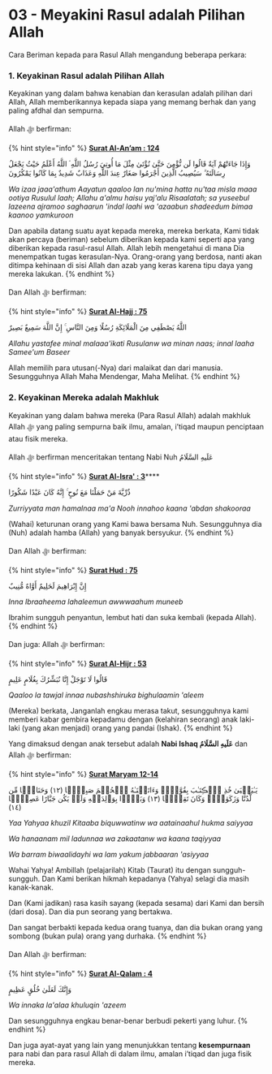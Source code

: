 # 03 - Meyakini Rasul adalah Pilihan Allah

Cara Beriman kepada para Rasul Allah mengandung beberapa perkara:

### 1. Keyakinan Rasul adalah Pilihan Allah

Keyakinan yang dalam bahwa kenabian dan kerasulan adalah pilihan dari Allah, Allah memberikannya kepada siapa yang memang berhak dan yang paling afdhal dan sempurna.

Allah ﷻ berfirman:

{% hint style="info" %}
****[**Surat Al-An’am : 124**](https://appngaji.com/al-anam/ayat-124/)****

وَإِذَا جَاءَتْهُمْ آيَةٌ قَالُوا لَن نُّؤْمِنَ حَتَّىٰ نُؤْتَىٰ مِثْلَ مَا أُوتِيَ رُسُلُ اللَّهِ ۘ اللَّهُ أَعْلَمُ حَيْثُ يَجْعَلُ رِسَالَتَهُ ۗ سَيُصِيبُ الَّذِينَ أَجْرَمُوا صَغَارٌ عِندَ اللَّهِ وَعَذَابٌ شَدِيدٌ بِمَا كَانُوا يَمْكُرُونَ

_Wa izaa jaaa'athum Aayatun qaaloo lan nu'mina hatta nu'taa misla maaa ootiya Rusulul laah; Allahu a'almu haisu yaj'alu Risaalatah; sa yuseebul lazeena ajramoo saghaarun 'indal laahi wa 'azaabun shadeedum bimaa kaanoo yamkuroon_

Dan apabila datang suatu ayat kepada mereka, mereka berkata, Kami tidak akan percaya (beriman) sebelum diberikan kepada kami seperti apa yang diberikan kepada rasul-rasul Allah. Allah lebih mengetahui di mana Dia menempatkan tugas kerasulan-Nya. Orang-orang yang berdosa, nanti akan ditimpa kehinaan di sisi Allah dan azab yang keras karena tipu daya yang mereka lakukan.
{% endhint %}

Dan Allah ﷻ berfirman:

{% hint style="info" %}
****[**Surat Al-Hajj : 75**](https://appngaji.com/al-hajj/ayat-75/)****

اللَّهُ يَصْطَفِي مِنَ الْمَلَائِكَةِ رُسُلًا وَمِنَ النَّاسِ ۚ إِنَّ اللَّهَ سَمِيعٌ بَصِيرٌ

_Allahu yastafee minal malaaa'ikati Rusulanw wa minan naas; innal laaha Samee'um Baseer_&#x20;

Allah memilih para utusan(-Nya) dari malaikat dan dari manusia. Sesungguhnya Allah Maha Mendengar, Maha Melihat.
{% endhint %}

### 2. Keyakinan Mereka adalah Makhluk

Keyakinan yang dalam bahwa mereka (Para Rasul Allah) adalah makhluk Allah ﷻ yang paling sempurna baik ilmu, amalan, i’tiqad maupun penciptaan atau fisik mereka.

Allah ﷻ berfirman menceritakan tentang Nabi Nuh عَلَيهِ السَّلَامُ

{% hint style="info" %}
[**Surat Al-Isra' : 3**](https://appngaji.com/al-isra/ayat-3/)****

ذُرِّيَّةَ مَنْ حَمَلْنَا مَعَ نُوحٍ ۚ إِنَّهُ كَانَ عَبْدًا شَكُورًا

_Zurriyyata man hamalnaa ma'a Nooh innahoo kaana 'abdan shakooraa_

(Wahai) keturunan orang yang Kami bawa bersama Nuh. Sesungguhnya dia (Nuh) adalah hamba (Allah) yang banyak bersyukur.
{% endhint %}

Dan Allah ﷻ berfirman:

{% hint style="info" %}
****[**Surat Hud : 75**](https://appngaji.com/hud/ayat-75/)****

إِنَّ إِبْرَاهِيمَ لَحَلِيمٌ أَوَّاهٌ مُّنِيبٌ

_Inna Ibraaheema lahaleemun awwwaahum muneeb_

Ibrahim sungguh penyantun, lembut hati dan suka kembali (kepada Allah).
{% endhint %}

Dan juga: Allah ﷻ berfirman:&#x20;

{% hint style="info" %}
****[**Surat Al-Hijr : 53**](https://appngaji.com/al-hijr/ayat-53/)****

قَالُوا لَا تَوْجَلْ إِنَّا نُبَشِّرُكَ بِغُلَامٍ عَلِيمٍ

_Qaaloo la tawjal innaa nubashshiruka bighulaamin 'aleem_

(Mereka) berkata, Janganlah engkau merasa takut, sesungguhnya kami memberi kabar gembira kepadamu dengan (kelahiran seorang) anak laki-laki (yang akan menjadi) orang yang pandai (Ishak).
{% endhint %}

Yang dimaksud dengan anak tersebut adalah **Nabi Ishaq عَلَيهِ السَّلَامُ** dan Allah ﷻ berfirman:

{% hint style="info" %}
****[**Surat Maryam 12-14**](https://appngaji.com/maryam/)****

يَـٰيَحۡيَىٰ خُذِ ٱلۡڪِتَـٰبَ بِقُوَّةٍ۬‌ۖ وَءَاتَيۡنَـٰهُ ٱلۡحُكۡمَ صَبِيًّ۬ا (١٢) وَحَنَانً۬ا مِّن لَّدُنَّا وَزَكَوٰةً۬‌ۖ وَكَانَ تَقِيًّ۬ا (١٣) وَبَرَّۢا بِوَٲلِدَيۡهِ وَلَمۡ يَكُن جَبَّارًا عَصِيًّ۬ا (١٤)

_Yaa Yahyaa khuzil Kitaaba biquwwatinw wa aatainaahul hukma saiyyaa_

_Wa hanaanam mil ladunnaa wa zakaatanw wa kaana taqiyyaa_

_Wa barram biwaalidayhi wa lam yakum jabbaaran 'asiyyaa_

Wahai Yahya! Ambillah (pelajarilah) Kitab (Taurat) itu dengan sungguh-sungguh. Dan Kami berikan hikmah kepadanya (Yahya) selagi dia masih kanak-kanak.

Dan (Kami jadikan) rasa kasih sayang (kepada sesama) dari Kami dan bersih (dari dosa). Dan dia pun seorang yang bertakwa.

Dan sangat berbakti kepada kedua orang tuanya, dan dia bukan orang yang sombong (bukan pula) orang yang durhaka.
{% endhint %}

Dan Allah ﷻ berfirman:

{% hint style="info" %}
****[**Surat Al-Qalam : 4**](https://appngaji.com/al-qalam/ayat-4/)****

وَإِنَّكَ لَعَلَىٰ خُلُقٍ عَظِيمٍ

_Wa innaka la'alaa khuluqin 'azeem_

Dan sesungguhnya engkau benar-benar berbudi pekerti yang luhur.
{% endhint %}

Dan juga ayat-ayat yang lain yang menunjukkan tentang **kesempurnaan** para nabi dan para rasul Allah di dalam ilmu, amalan i’tiqad dan juga fisik mereka.
